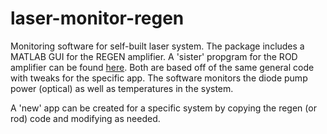 # laser-monitor-regen
Monitoring software for self-built laser system. The package includes a MATLAB GUI for the REGEN amplifier. A 'sister' propgram for the ROD amplifier can be found [here](https://github.com/cpkm/laser-monitor-rodamp). Both are based off of the same general code with tweaks for the specific app. The software monitors the diode pump power (optical) as well as temperatures in the system.

A 'new' app can be created for a specific system by copying the regen (or rod) code and modifying as needed.
